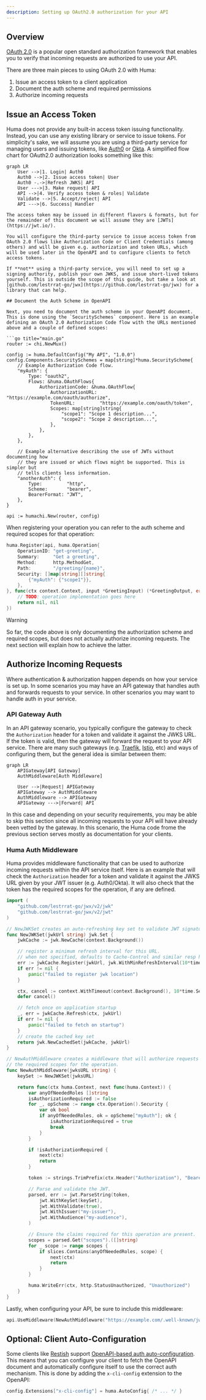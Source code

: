 ```yaml
---
description: Setting up OAuth2.0 authorization for your API
---
```


## Overview

[OAuth 2.0](https://oauth.net/2/) is a popular open standard authorization framework that enables you to verify that incoming requests are authorized to use your API.

There are three main pieces to using OAuth 2.0 with Huma:

1. Issue an access token to a client application
2. Document the auth scheme and required permissions
3. Authorize incoming requests

## Issue an Access Token

Huma does not provide any built-in access token issuing functionality. Instead, you can use any existing library or service to issue tokens. For simplicity's sake, we will assume you are using a third-party service for managing users and issuing tokens, like [Auth0](https://auth0.com/) or [Okta](https://www.okta.com/). A simplified flow chart for OAuth2.0 authorization looks something like this:

```mermaid
graph LR
	User -->|1. Login| Auth0
	Auth0 -->|2. Issue access token| User
	Auth0 -.->|Refresh JWKS| API
	User --->|3. Make request| API
	API -->|4. Verify access token & roles| Validate
	Validate -->|5. Accept/reject| API
	API --->|6. Success| Handler

The access token may be issued in different flavors & formats, but for the remainder of this document we will assume they are [JWTs](https://jwt.io/).

You will configure the third-party service to issue access token from OAuth 2.0 flows like Authorization Code or Client Credentials (among others) and will be given e.g. authorization and token URLs, which will be used later in the OpenAPI and to configure clients to fetch access tokens.

If **not** using a third-party service, you will need to set up a signing authority, publish your own JWKS, and issue short-lived tokens yourself. This is outside the scope of this guide, but take a look at [github.com/lestrrat-go/jwx](https://github.com/lestrrat-go/jwx) for a library that can help.

## Document the Auth Scheme in OpenAPI

Next, you need to document the auth scheme in your OpenAPI document. This is done using the `SecuritySchemes` component. Here is an example defining an OAuth 2.0 Authorization Code flow with the URLs mentioned above and a couple of defined scopes:

```go title="main.go"
router := chi.NewMux()

config := huma.DefaultConfig("My API", "1.0.0")
config.Components.SecuritySchemes = map[string]*huma.SecurityScheme{
	// Example Authorization Code flow.
	"myAuth": {
		Type: "oauth2",
		Flows: &huma.OAuthFlows{
			AuthorizationCode: &huma.OAuthFlow{
				AuthorizationURL: "https://example.com/oauth/authorize",
				TokenURL:         "https://example.com/oauth/token",
				Scopes: map[string]string{
					"scope1": "Scope 1 description...",
					"scope2": "Scope 2 description...",
				},
			},
		},
	},

	// Example alternative describing the use of JWTs without documenting how
	// they are issued or which flows might be supported. This is simpler but
	// tells clients less information.
	"anotherAuth": {
		Type:         "http",
		Scheme:       "bearer",
		BearerFormat: "JWT",
	},
}

api := humachi.New(router, config)
```

When registering your operation you can refer to the auth scheme and required scopes for that operation:

```go title="main.go" hl_lines="6-8"
huma.Register(api, huma.Operation{
	OperationID: "get-greeting",
	Summary:     "Get a greeting",
	Method:      http.MethodGet,
	Path:        "/greeting/{name}",
	Security: []map[string][]string{
		{"myAuth": {"scope1"}},
	},
}, func(ctx context.Context, input *GreetingInput) (*GreetingOutput, error) {
	// TODO: operation implementation goes here
	return nil, nil
})
```

> [!WARNING] 
> So far, the code above is only documenting the authorization scheme and required scopes, but does not actually authorize incoming requests. The next section will explain how to achieve the latter.

## Authorize Incoming Requests

Where authentication & authorization happen depends on how your service is set up. In some scenarios you may have an API gateway that handles auth and forwards requests to your service. In other scenarios you may want to handle auth in your service.

### API Gateway Auth

In an API gateway scenario, you typically configure the gateway to check the `Authorization` header for a token and validate it against the JWKS URL. If the token is valid, then the gateway will forward the request to your API service. There are many such gateways (e.g. [Traefik](https://traefik.io/traefik/), [Istio](https://istio.io/), etc) and ways of configuring them, but the general idea is similar between them:

```mermaid
graph LR
	APIGateway[API Gateway]
	AuthMiddleware[Auth Middleware]

	User -->|Request| APIGateway
	APIGateway --> AuthMiddleware
	AuthMiddleware --> APIGateway
	APIGateway --->|Forward| API
```

In this case and depending on your security requirements, you may be able to skip this section since all incoming requests to your API will have already been vetted by the gateway. In this scenario, the Huma code frome the previous section serves mostly as documentation for your clients.

### Huma Auth Middleware

Huma provides middleware functionality that can be used to authorize incoming requests within the API service itself. Here is an example that will check the `Authorization` header for a token and validate it against the JWKS URL given by your JWT issuer (e.g. Auth0/Okta). It will also check that the token has the required scopes for the operation, if any are defined.

```go title="main.go"
import (
	"github.com/lestrrat-go/jwx/v2/jwk"
	"github.com/lestrrat-go/jwx/v2/jwt"
)

// NewJWKSet creates an auto-refreshing key set to validate JWT signatures.
func NewJWKSet(jwkUrl string) jwk.Set {
    jwkCache := jwk.NewCache(context.Background())

    // register a minimum refresh interval for this URL.
    // when not specified, defaults to Cache-Control and similar resp headers
    err := jwkCache.Register(jwkUrl, jwk.WithMinRefreshInterval(10*time.Minute))
    if err != nil {
        panic("failed to register jwk location")
    }

    ctx, cancel := context.WithTimeout(context.Background(), 10*time.Second)
    defer cancel()

    // fetch once on application startup
    _, err = jwkCache.Refresh(ctx, jwkUrl)
    if err != nil {
        panic("failed to fetch on startup")
    }
    // create the cached key set
    return jwk.NewCachedSet(jwkCache, jwkUrl)
}

// NewAuthMiddleware creates a middleware that will authorize requests based on
// the required scopes for the operation.
func NewAuthMiddleware(jwksURL string) {
	keySet := NewJWKSet(jwksURL)

	return func(ctx huma.Context, next func(huma.Context)) {
		var anyOfNeededRoles []string
		isAuthorizationRequired := false
		for _, opScheme := range ctx.Operation().Security {
			var ok bool
			if anyOfNeededRoles, ok = opScheme["myAuth"]; ok {
				isAuthorizationRequired = true
				break
			}
		}

		if !isAuthorizationRequired {
			next(ctx)
			return
		}

		token := strings.TrimPrefix(ctx.Header("Authorization"), "Bearer ")

		// Parse and validate the JWT.
		parsed, err := jwt.ParseString(token,
			jwt.WithKeySet(keySet),
			jwt.WithValidate(true),
			jwt.WithIssuer("my-issuer"),
			jwt.WithAudience("my-audience"),
		)

		// Ensure the claims required for this operation are present.
		scopes = parsed.Get("scopes").([]string)
		for _ scope := range scopes {
			if slices.Contains(anyOfNeededRoles, scope) {
				next(ctx)
				return
			}
		}

		huma.WriteErr(ctx, http.StatusUnauthorized, "Unauthorized")
	}
}
```

Lastly, when configuring your API, be sure to include this middleware:

```go title="main.go"
api.UseMiddleware(NewAuthMiddleware("https://example.com/.well-known/jwks.json"))
```

## Optional: Client Auto-Configuration

Some clients like [Restish](https://rest.sh/) support [OpenAPI-based auth auto-configuration](https://rest.sh/#/openapi?id=autoconfiguration). This means that you can configure your client to fetch the OpenAPI document and automatically configure itself to use the correct auth mechanism. This is done by adding the `x-cli-config` extension to the OpenAPI:

```go title="main.go"
config.Extensions["x-cli-config"] = huma.AutoConfig{ /* ... */ }
```
